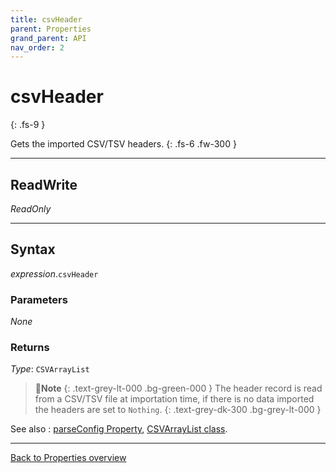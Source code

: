 ```yaml
---
title: csvHeader
parent: Properties
grand_parent: API
nav_order: 2
---
```


# csvHeader
{: .fs-9 }

Gets the imported CSV/TSV headers.
{: .fs-6 .fw-300 }

---

## ReadWrite

_ReadOnly_

---

## Syntax

*expression*.`csvHeader` 

### Parameters

_None_

### Returns

*Type*: `CSVArrayList`

>📝**Note**
>{: .text-grey-lt-000 .bg-green-000 }
>The header record is read from a CSV/TSV file at importation time, if there is no data imported the headers are set to `Nothing`.
{: .text-grey-dk-300 .bg-grey-lt-000 }

See also
: [parseConfig Property](https://ws-garcia.github.io/VBA-CSV-interface/api/properties/parseconf.html), [CSVArrayList class](https://ws-garcia.github.io/VBA-CSV-interface/api/csvarraylist.html).

---

[Back to Properties overview](https://ws-garcia.github.io/VBA-CSV-interface/api/properties/)
